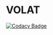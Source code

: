 # VOLAT

[![Codacy Badge](https://api.codacy.com/project/badge/Grade/8945fc2b3ef74c258ff0c55ca7dd9ee8)](https://app.codacy.com/gh/AlekseyKorshuk/VOLAT?utm_source=github.com&utm_medium=referral&utm_content=AlekseyKorshuk/VOLAT&utm_campaign=Badge_Grade_Settings)